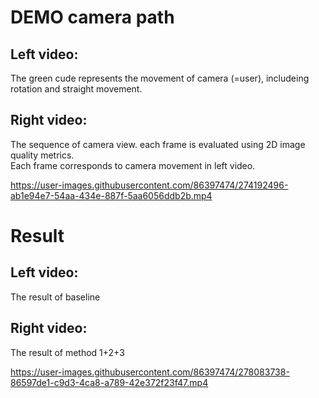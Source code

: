 # DEMO camera path

## Left video:
The green cude represents the movement of camera (=user), includeing rotation and straight movement.

## Right video:
The sequence of camera view. each frame is evaluated using 2D image quality metrics.   
Each frame corresponds to camera movement in left video. 

https://user-images.githubusercontent.com/86397474/274192496-ab1e94e7-54aa-434e-887f-5aa6056ddb2b.mp4


# Result
## Left video:
The result of baseline
## Right video:
The result of method 1+2+3

https://user-images.githubusercontent.com/86397474/278083738-86597de1-c9d3-4ca8-a789-42e372f23f47.mp4
